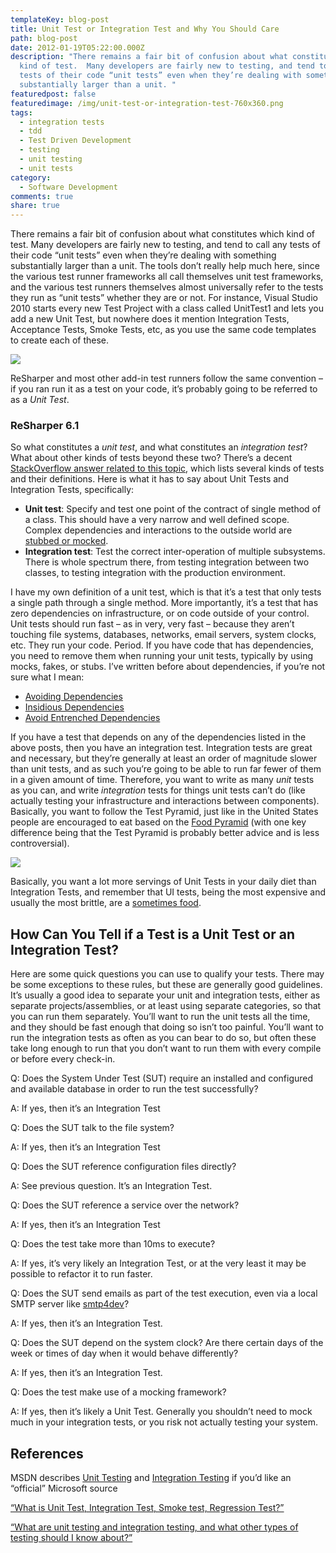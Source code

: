 ```yaml
---
templateKey: blog-post
title: Unit Test or Integration Test and Why You Should Care
path: blog-post
date: 2012-01-19T05:22:00.000Z
description: "There remains a fair bit of confusion about what constitutes which
  kind of test.  Many developers are fairly new to testing, and tend to call any
  tests of their code “unit tests” even when they’re dealing with something
  substantially larger than a unit. "
featuredpost: false
featuredimage: /img/unit-test-or-integration-test-760x360.png
tags:
  - integration tests
  - tdd
  - Test Driven Development
  - testing
  - unit testing
  - unit tests
category:
  - Software Development
comments: true
share: true
---
```

There remains a fair bit of confusion about what constitutes which kind of test. Many developers are fairly new to testing, and tend to call any tests of their code “unit tests” even when they’re dealing with something substantially larger than a unit. The tools don’t really help much here, since the various test runner frameworks all call themselves unit test frameworks, and the various test runners themselves almost universally refer to the tests they run as “unit tests” whether they are or not. For instance, Visual Studio 2010 starts every new Test Project with a class called UnitTest1 and lets you add a new Unit Test, but nowhere does it mention Integration Tests, Acceptance Tests, Smoke Tests, etc, as you use the same code templates to create each of these.

![](/img/vs-2010.png)

ReSharper and most other add-in test runners follow the same convention – if you ran run it as a test on your code, it’s probably going to be referred to as a *Unit Test*.

### ReSharper 6.1

So what constitutes a *unit test*, and what constitutes an *integration test*? What about other kinds of tests beyond these two? There’s a decent [StackOverflow answer related to this topic](http://stackoverflow.com/a/520116), which lists several kinds of tests and their definitions. Here is what it has to say about Unit Tests and Integration Tests, specifically:

* **Unit test**: Specify and test one point of the contract of single method of a class. This should have a very narrow and well defined scope. Complex dependencies and interactions to the outside world are [stubbed or mocked](http://martinfowler.com/articles/mocksArentStubs.html).
* **Integration test**: Test the correct inter-operation of multiple subsystems. There is whole spectrum there, from testing integration between two classes, to testing integration with the production environment.

I have my own definition of a unit test, which is that it’s a test that only tests a single path through a single method. More importantly, it’s a test that has zero dependencies on infrastructure, or on code outside of your control. Unit tests should run fast – as in very, very fast – because they aren’t touching file systems, databases, networks, email servers, system clocks, etc. They run your code. Period. If you have code that has dependencies, you need to remove them when running your unit tests, typically by using mocks, fakes, or stubs. I’ve written before about dependencies, if you’re not sure what I mean:

* [Avoiding Dependencies](https://ardalis.com/avoiding-dependencies)
* [Insidious Dependencies](https://ardalis.com/insidious-dependencies)
* [Avoid Entrenched Dependencies](https://ardalis.com/avoid-entrenched-dependencies)

If you have a test that depends on any of the dependencies listed in the above posts, then you have an integration test. Integration tests are great and necessary, but they’re generally at least an order of magnitude slower than unit tests, and as such you’re going to be able to run far fewer of them in a given amount of time. Therefore, you want to write as many *unit* tests as you can, and write *integration* tests for things unit tests can’t do (like actually testing your infrastructure and interactions between components). Basically, you want to follow the Test Pyramid, just like in the United States people are encouraged to eat based on the [Food Pyramid](http://www.nal.usda.gov/fnic/Fpyr/pmap.htm) (with one key difference being that the Test Pyramid is probably better advice and is less controversial).

![](/img/ui-integration-unit.png)

Basically, you want a lot more servings of Unit Tests in your daily diet than Integration Tests, and remember that UI tests, being the most expensive and usually the most brittle, are a [sometimes food](http://www.youtube.com/watch?v=iH9IO6iMO78).

## How Can You Tell if a Test is a Unit Test or an Integration Test?

Here are some quick questions you can use to qualify your tests. There may be some exceptions to these rules, but these are generally good guidelines. It’s usually a good idea to separate your unit and integration tests, either as separate projects/assemblies, or at least using separate categories, so that you can run them separately. You’ll want to run the unit tests all the time, and they should be fast enough that doing so isn’t too painful. You’ll want to run the integration tests as often as you can bear to do so, but often these take long enough to run that you don’t want to run them with every compile or before every check-in.

Q: Does the System Under Test (SUT) require an installed and configured and available database in order to run the test successfully?

A: If yes, then it’s an Integration Test

Q: Does the SUT talk to the file system?

A: If yes, then it’s an Integration Test

Q: Does the SUT reference configuration files directly?

A: See previous question. It’s an Integration Test.

Q: Does the SUT reference a service over the network?

A: If yes, then it’s an Integration Test

Q: Does the test take more than 10ms to execute?

A: If yes, it’s very likely an Integration Test, or at the very least it may be possible to refactor it to run faster.

Q: Does the SUT send emails as part of the test execution, even via a local SMTP server like [smtp4dev](http://smtp4dev.codeplex.com/)?

A: If yes, then it’s an Integration Test.

Q: Does the SUT depend on the system clock? Are there certain days of the week or times of day when it would behave differently?

A: If yes, then it’s an Integration Test.

Q: Does the test make use of a mocking framework?

A: If yes, then it’s likely a Unit Test. Generally you shouldn’t need to mock much in your integration tests, or you risk not actually testing your system.

## References

MSDN describes [Unit Testing](http://msdn.microsoft.com/en-us/library/aa292197) and [Integration Testing](http://msdn.microsoft.com/en-us/library/aa292128%28v=vs.71%29.aspx) if you’d like an “official” Microsoft source

[“What is Unit Test, Integration Test, Smoke test, Regression Test?”](http://stackoverflow.com/questions/520064/what-is-unit-test-integration-test-smoke-test-regression-test)

[“What are unit testing and integration testing, and what other types of testing should I know about?”](http://stackoverflow.com/questions/437897/what-are-unit-testing-and-integration-testing-and-what-other-types-of-testing-s)